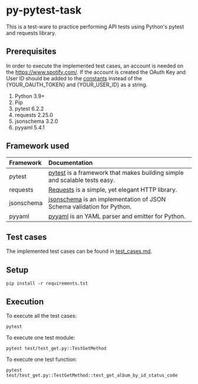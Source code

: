 # py-pytest-task

This is a test-ware to practice performing API tests using Python's pytest and requests library.

## Prerequisites

In order to execute the implemented test cases, an account is needed on the https://www.spotify.com/.
If the account is created the OAuth Key and User ID should be added to the [constants](constants.py) instead of the {YOUR_OAUTH_TOKEN} and {YOUR_USER_ID} as a string.

1. Python 3.9+
1. Pip
1. pytest 6.2.2
1. requests 2.25.0
1. jsonschema 3.2.0
1. pyyaml 5.4.1

## Framework used

| Framework  | Documentation                                                                                                             |
| :--------- | :------------------------------------------------------------------------------------------------------------------------ |
| pytest     | [pytest](https://docs.pytest.org/en/stable/index.html) is a framework that makes building simple and scalable tests easy. |
| requests   | [Requests](https://pypi.org/project/requests/) is a simple, yet elegant HTTP library.                                     |
| jsonschema | [jsonschema](https://pypi.org/project/jsonschema/) is an implementation of JSON Schema validation for Python.             |
| pyyaml     | [pyyaml](https://pypi.org/project/PyYAML/) is an YAML parser and emitter for Python.                                      |

## Test cases

The implemented test cases can be found in [test_cases.md](test_cases/test_cases.md).

## Setup

```shell
pip install -r requirements.txt
```

## Execution
To execute all the test cases:
```shell
pytest
```

To execute one test module:
```shell
pytest test/test_get.py::TestGetMethod
```

To execute one test function:
```shell
pytest test/test_get.py::TestGetMethod::test_get_album_by_id_status_code
```